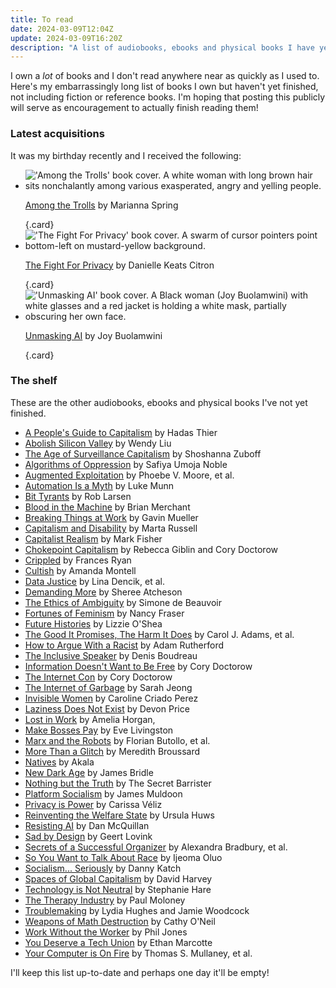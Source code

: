 ```yaml
---
title: To read
date: 2024-03-09T12:04Z
update: 2024-03-09T16:20Z
description: "A list of audiobooks, ebooks and physical books I have yet to finish."
---
```


I own a _lot_ of books and I don't read anywhere near as quickly as I used to. Here's my embarrassingly long list of books I own but haven't yet finished, not including fiction or reference books. I'm hoping that posting this publicly will serve as encouragement to actually finish reading them!

### Latest acquisitions
It was my birthday recently and I received the following:

- !['Among the Trolls' book cover. A white woman with long brown hair sits nonchalantly among various exasperated, angry and yelling people.](/images/posts/among-the-trolls.jpg) <p>[Among the Trolls](https://bookshop.org/books/7607991) by Marianna Spring</p> {.card}
- !['The Fight For Privacy' book cover. A swarm of cursor pointers point bottom-left on mustard-yellow background.](/images/posts/fight-for-privacy.jpg) <p>[The Fight For Privacy](https://bookshop.org/books/7059751) by Danielle Keats Citron</p> {.card}
- !['Unmasking AI' book cover. A Black woman (Joy Buolamwini) with white glasses and a red jacket is holding a white mask, partially obscuring her own face.](/images/posts/unmasking-ai.jpg) <p>[Unmasking AI](https://www.waterstones.com/book/9780593241837) by Joy Buolamwini</p> {.card}

### The shelf
These are the other audiobooks, ebooks and physical books I've not yet finished.

- [A People's Guide to Capitalism](https://bookshop.org/books/8204446) by Hadas Thier
- [Abolish Silicon Valley](https://bookshop.org/books/10333690) by Wendy Liu
- [The Age of Surveillance Capitalism](https://bookshop.org/book/9781781256855) by Shoshanna Zuboff
- [Algorithms of Oppression](https://bookshop.org/books/3076255) by Safiya Umoja Noble
- [Augmented Exploitation](https://bookshop.org/books/15893601) by Phoebe V. Moore, et al.
- [Automation Is a Myth](https://bookshop.org/books/18248626) by Luke Munn
- [Bit Tyrants](https://bookshop.org/books/8201588) by Rob Larsen
- [Blood in the Machine](https://bookshop.org/17824365) by Brian Merchant
- [Breaking Things at Work](https://bookshop.org/books/13450990) by Gavin Mueller
- [Capitalism and Disability](https://bookshop.org/books/10916356) by Marta Russell
- [Capitalist Realism](https://bookshop.org/books/7581401) by Mark Fisher
- [Chokepoint Capitalism](https://libro.fm/audiobooks/5184389278326-chokepoint-capitalism) by Rebecca Giblin and Cory Doctorow
- [Crippled](https://bookshop.org/books/12024967) by Frances Ryan
- [Cultish](https://libro.fm/audiobooks/9780063097919-cultish) by Amanda Montell
- [Data Justice](https://bookshop.org/books/18400600) by Lina Dencik, et al.
- [Demanding More](https://bookshop.org/books/5013337) by Sheree Atcheson
- [The Ethics of Ambiguity](https://www.waterstones.com/book/9781504054225) by Simone de Beauvoir
- [Fortunes of Feminism](https://bookshop.org/books/11953183) by Nancy Fraser
- [Future Histories](https://bookshop.org/books/7823594) by Lizzie O'Shea
- [The Good It Promises, The Harm It Does](https://bookshop.org/books/19110024) by Carol J. Adams, et al.
- [How to Argue With a Racist](https://bookshop.org/books/12418576) by Adam Rutherford
- [The Inclusive Speaker](https://bookshop.org/books/20090704) by Denis Boudreau
- [Information Doesn't Want to Be Free](https://libro.fm/audiobooks/5548302984758-information-doesn-t-want-to-be-free) by Cory Doctorow
- [The Internet Con](https://bookshop.org/books/18771891) by Cory Doctorow
- [The Internet of Garbage](https://www.theverge.com/2018/8/28/17777330/internet-of-garbage-book-sarah-jeong-online-harassment) by Sarah Jeong
- [Invisible Women](https://bookshop.org/books/15136602) by Caroline Criado Perez
- [Laziness Does Not Exist](https://libro.fm/audiobooks/9781797120591-laziness-does-not-exist) by Devon Price
- [Lost in Work](https://bookshop.org/books/14703883) by Amelia Horgan,
- [Make Bosses Pay](https://bookshop.org/books/16581098) by Eve Livingston
- [Marx and the Robots](https://bookshop.org/books/17561690) by Florian Butollo, et al.
- [More Than a Glitch](https://bookshop.org/books/20870739) by Meredith Broussard
- [Natives](https://www.waterstones.com/book/9781473661233) by Akala
- [New Dark Age](https://bookshop.org/books/18563323) by James Bridle
- [Nothing but the Truth](https://www.waterstones.com/book/9781529057027) by The Secret Barrister
- [Platform Socialism](https://bookshop.org/books/17561725) by James Muldoon
- [Privacy is Power](https://bookshop.org/books/15315465) by Carissa Véliz
- [Reinventing the Welfare State](https://bookshop.org/books/14703937) by Ursula Huws
- [Resisting AI](https://bookshop.org/books/16079496) by Dan McQuillan
- [Sad by Design](https://bookshop.org/books/10994019) by Geert Lovink
- [Secrets of a Successful Organizer](https://www.labornotes.org/secrets) by Alexandra Bradbury, et al.
- [So You Want to Talk About Race](https://libro.fm/audiobooks/9781538475324-so-you-want-to-talk-about-race) by Ijeoma Oluo
- [Socialism... Seriously](https://bookshop.org/books/18307384) by Danny Katch
- [Spaces of Global Capitalism](https://bookshop.org/books/7823779) by David Harvey
- [Technology is Not Neutral](https://bookshop.org/books/18281565) by Stephanie Hare
- [The Therapy Industry](https://bookshop.org/books/10978432) by Paul Moloney
- [Troublemaking](https://bookshop.org/books/18688190) by Lydia Hughes and Jamie Woodcock
- [Weapons of Math Destruction](https://bookshop.org/books/11438502) by Cathy O'Neil
- [Work Without the Worker](https://bookshop.org/books/18448637) by Phil Jones
- [You Deserve a Tech Union](https://bookshop.org/books/20400532) by Ethan Marcotte
- [Your Computer is On Fire](https://bookshop.org/books/14466713) by Thomas S. Mullaney, et al.

I'll keep this list up-to-date and perhaps one day it'll be empty!
